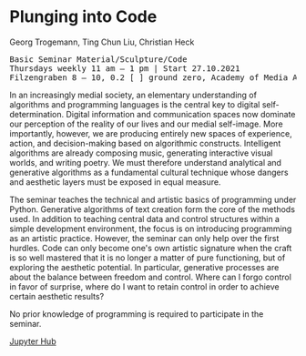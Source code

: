 # Plunging into Code

Georg Trogemann, Ting Chun Liu, Christian Heck
<pre>
Basic Seminar Material/Sculpture/Code
Thursdays weekly 11 am – 1 pm | Start 27.10.2021
Filzengraben 8 – 10, 0.2 [ ] ground zero, Academy of Media Arts Cologne
</pre>
In an increasingly medial society, an elementary understanding of algorithms and programming languages is the central key to digital self-determination. Digital information and communication spaces now dominate our perception of the reality of our lives and our medial self-image. More importantly, however, we are producing entirely new spaces of experience, action, and decision-making based on algorithmic constructs. Intelligent algorithms are already composing music, generating interactive visual worlds, and writing poetry. We must therefore understand analytical and generative algorithms as a fundamental cultural technique whose dangers and aesthetic layers must be exposed in equal measure.

The seminar teaches the technical and artistic basics of programming under Python. Generative algorithms of text creation form the core of the methods used. In addition to teaching central data and control structures within a simple development environment, the focus is on introducing programming as an artistic practice. However, the seminar can only help over the first hurdles. Code can only become one's own artistic signature when the craft is so well mastered that it is no longer a matter of pure functioning, but of exploring the aesthetic potential. In particular, generative processes are about the balance between freedom and control. Where can I forgo control in favor of surprise, where do I want to retain control in order to achieve certain aesthetic results?

No prior knowledge of programming is required to participate in the seminar.

[Jupyter Hub](https://dev.ground-zero.khm.de/jupyter-hub/)

